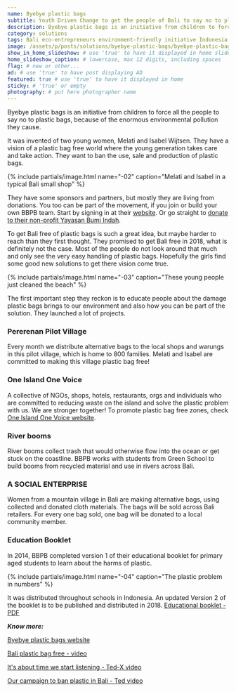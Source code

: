 ```yaml
---
name: Byebye plastic bags
subtitle: Youth Driven Change to get the people of Bali to say no to plastic bags.
description: Byebye plastic bags is an initiative from children to force all the people to say no to plastic bags, because of the enormous environmental pollution they cause. It was invented of two young women, Melati and Isabel Wijtsen. They have a vision of a plastic bag free world where the young generation takes care and take action. They want to ban the use, sale and production of plastic bags.
category: solutions
tags: Bali eco-entrepreneurs environment-friendly initiative Indonesia save-oceans  social-responsibility
image: /assets/p/posts/solutions/byebye-plastic-bags/byebye-plastic-bags.jpg
show_in_home_slideshow: # use 'true' to have it displayed in home slideshow
home_slideshow_caption: # lowercase, max 12 digits, including spaces
flag: # new or other...
ad: # use 'true' to have post displaying AD
featured: true # use 'true' to have it displayed in home
sticky: # 'true' or empty
photography: # put here photographer name
---
```

Byebye plastic bags is an initiative from children to force all the people to say no to plastic bags, because of the enormous environmental pollution they cause.

It was invented of two young women, Melati and Isabel Wijtsen. They have a vision of a plastic bag free world where the young generation takes care and take action. They want to ban the use, sale and production of plastic bags.

{% include partials/image.html name="-02" caption="Melati and Isabel in a typical Bali small shop" %}


They have some sponsors and partners, but mostly they are living from donations. You too can be part of the movement, if you join or build your own BBPB team. Start by signing in at their [website](http://www.byebyeplasticbags.org). Or go straight to [donate to their non-profit Yayasan Bumi Indah](https://www.paypal.com/cgi-bin/webscr?cmd=_s-xclick&hosted_button_id=FDNL9X89B8EPC).

To get Bali free of plastic bags is such a great idea, but maybe harder to reach than they first thought. They promised to get Bali free in 2018, what is definitely not the case. Most of the people do not look around that much and only see the very easy handling of plastic bags.
Hopefully the girls find some good new solutions to get there vision come true.

{% include partials/image.html name="-03" caption="These young people just cleaned the beach" %}

The first important step they reckon is to educate people about the damage plastic bags brings to our environment and also how you can be part of the solution. They launched a lot of projects.

### Pererenan Pilot Village

Every month we distribute alternative bags to the local shops and warungs in this pilot village, which is home to 800 families. Melati and Isabel are committed to making this village plastic bag free!

### One Island One Voice

A collective of NGOs, shops, hotels, restaurants, orgs and individuals who are committed to reducing waste on the island and solve the plastic problem with us. We are stronger together!
To promote plastic bag free zones, check [One Island One Voice website](https://www.oneislandonevoice.org/).

### River booms

River booms collect trash that would otherwise flow into the ocean or get stuck on the coastline. BBPB works with students from Green School to build booms from recycled material and use in rivers across Bali.

### A SOCIAL ENTERPRISE

Women from a mountain village in Bali are making alternative bags, using collected and donated cloth materials. The bags will be sold across Bali retailers. For every one bag sold, one bag will be donated to a local community member.



### Education Booklet

In 2014, BBPB completed version 1 of their educational booklet for primary aged students to learn about the harms of plastic.

{% include partials/image.html name="-04" caption="The plastic problem in numbers" %}

It was distributed throughout schools in Indonesia. An updated Version 2 of the booklet is to be published and distributed in 2018. [Educational booklet - PDF](https://drive.google.com/file/d/0Bxg4eo4M4UbeYmhxREI1cXJIY3c/view)



**_Know more:_**


[Byebye plastic bags website](http://www.byebyeplasticbags.org)

[Bali plastic bag free - video](https://youtu.be/SsF4xun1-u0)

[It's about time we start listening - Ted-X video](https://youtu.be/Y6Z5eOv6Nnk)

[Our campaign to ban plastic in Bali - Ted video](https://youtu.be/P8GCjrDWWUM)
